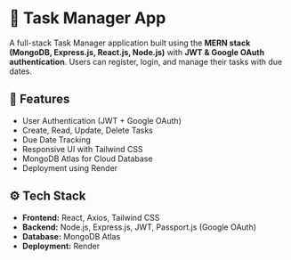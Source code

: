 # 📝 Task Manager App

A full-stack Task Manager application built using the **MERN stack (MongoDB, Express.js, React.js, Node.js)** with **JWT & Google OAuth authentication**. Users can register, login, and manage their tasks with due dates.

## 🚀 Features

- User Authentication (JWT + Google OAuth)
- Create, Read, Update, Delete Tasks
- Due Date Tracking
- Responsive UI with Tailwind CSS
- MongoDB Atlas for Cloud Database
- Deployment using Render

## ⚙️ Tech Stack

- **Frontend:** React, Axios, Tailwind CSS
- **Backend:** Node.js, Express.js, JWT, Passport.js (Google OAuth)
- **Database:** MongoDB Atlas
- **Deployment:** Render
